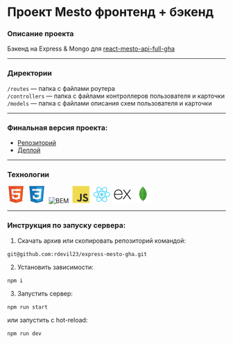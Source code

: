 # Проект Mesto фронтенд + бэкенд

### **Описание проекта**

Бэкенд на Express & Mongo для [react-mesto-api-full-gha](https://github.com/rdevil23/react-mesto-api-full-gha)

---

### Директории

`/routes` — папка с файлами роутера  
`/controllers` — папка с файлами контроллеров пользователя и карточки  
`/models` — папка с файлами описания схем пользователя и карточки

---

### Финальная версия проекта:
* [Репозиторий](https://github.com/rdevil23/react-mesto-api-full-gha)
* [Деплой](https://react-mesto-pi.vercel.app)

---

### **Технологии**
  <img src="https://github.com/devicons/devicon/blob/master/icons/html5/html5-original.svg" title="html5" alt="html5" width="40" height="40"/>&nbsp;
  <img src="https://github.com/devicons/devicon/blob/master/icons/css3/css3-original.svg" title="css" alt="css" width="40" height="40"/>&nbsp;
  <img src="https://cdn.worldvectorlogo.com/logos/bem.svg" title="BEM" alt="BEM" width="40" height="40">&nbsp;
  <img src="https://github.com/devicons/devicon/blob/master/icons/javascript/javascript-original.svg" title="javascript" alt="javascript" width="40" height="40"/>&nbsp;
  <img src="https://github.com/devicons/devicon/blob/master/icons/react/react-original.svg" title="reactjs" alt="reactjs" width="40" height="40"/>&nbsp;
  <img src="https://github.com/devicons/devicon/blob/master/icons/express/express-original.svg" title="express" alt="express" width="40" height="40"/>&nbsp;
  <img src="https://github.com/devicons/devicon/blob/master/icons/mongodb/mongodb-original.svg" title="mongodb" alt="mongodb" width="40" height="40"/>&nbsp;

---

### Инструкция по запуску сервера:

1. Скачать архив или скопировать репозиторий командой:
```
git@github.com:rdevil23/express-mesto-gha.git
```

2. Установить зависимости:
```
npm i
```

3. Запустить сервер:
```
npm run start
```

или запустить с hot-reload:

```
npm run dev
```


